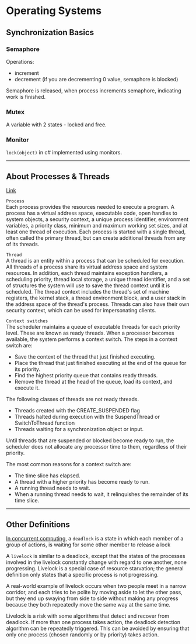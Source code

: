 # Operating Systems

## Synchronization Basics
### Semaphore
Operations:
- increment
- decrement (if you are decrementing 0 value, semaphore is blocked)

Semaphore is released, when process increments semaphore, indicating work is finished.

### Mutex
A variable with 2 states - locked and free.

### Monitor
`lock(object)` in c# implemented using monitors.

---

## About Processes & Threads 
[Link](https://docs.microsoft.com/en-gb/windows/win32/procthread/about-processes-and-threads?redirectedfrom=MSDN)

`Process`  
Each process provides the resources needed to execute a program. A process has a virtual address space, executable code, open handles to system objects, a security context, a unique process identifier, environment variables, a priority class, minimum and maximum working set sizes, and at least one thread of execution. Each process is started with a single thread, often called the primary thread, but can create additional threads from any of its threads.

`Thread`  
A thread is an entity within a process that can be scheduled for execution. All threads of a process share its virtual address space and system resources. In addition, each thread maintains exception handlers, a scheduling priority, thread local storage, a unique thread identifier, and a set of structures the system will use to save the thread context until it is scheduled. The thread context includes the thread's set of machine registers, the kernel stack, a thread environment block, and a user stack in the address space of the thread's process. Threads can also have their own security context, which can be used for impersonating clients.

`Context switches`  
The scheduler maintains a queue of executable threads for each priority level. These are known as ready threads. When a processor becomes available, the system performs a context switch. The steps in a context switch are:
- Save the context of the thread that just finished executing.
- Place the thread that just finished executing at the end of the queue for its priority.
- Find the highest priority queue that contains ready threads.
- Remove the thread at the head of the queue, load its context, and execute it.

The following classes of threads are not ready threads.
- Threads created with the CREATE_SUSPENDED flag
- Threads halted during execution with the SuspendThread or SwitchToThread function
- Threads waiting for a synchronization object or input.

Until threads that are suspended or blocked become ready to run, the scheduler does not allocate any processor time to them, regardless of their priority.

The most common reasons for a context switch are:
- The time slice has elapsed.
- A thread with a higher priority has become ready to run.
- A running thread needs to wait.
- When a running thread needs to wait, it relinquishes the remainder of its time slice.

---
## Other Definitions

[In concurrent computing](https://stackoverflow.com/questions/6155951/whats-the-difference-between-deadlock-and-livelock), a `deadlock` is a state in which each member of a group of actions, is waiting for some other member to release a lock

A `livelock` is similar to a deadlock, except that the states of the processes involved in the livelock constantly change with regard to one another, none progressing. Livelock is a special case of resource starvation; the general definition only states that a specific process is not progressing.

A real-world example of livelock occurs when two people meet in a narrow corridor, and each tries to be polite by moving aside to let the other pass, but they end up swaying from side to side without making any progress because they both repeatedly move the same way at the same time.

Livelock is a risk with some algorithms that detect and recover from deadlock. If more than one process takes action, the deadlock detection algorithm can be repeatedly triggered. This can be avoided by ensuring that only one process (chosen randomly or by priority) takes action.